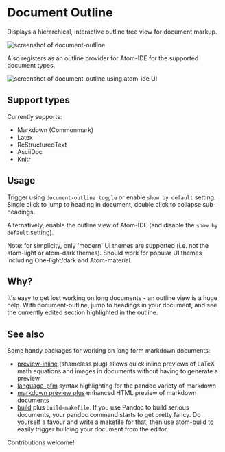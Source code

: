 # Document Outline

Displays a hierarchical, interactive outline tree view for document markup.

![screenshot of document-outline](https://raw.githubusercontent.com/mangecoeur/document-outline/master/document-outline-screenshot.png)

Also registers as an outline provider for Atom-IDE for the supported document types.

![screenshot of document-outline using atom-ide UI](https://raw.githubusercontent.com/mangecoeur/document-outline/master/atom-ide-outline-screenshot.png)


## Support types

Currently supports:

- Markdown (Commonmark)
- Latex
- ReStructuredText
- AsciiDoc
- Knitr

## Usage

Trigger using `document-outline:toggle` or enable `show by default` setting. Single click to jump to heading in document, double click to collapse sub-headings.

Alternatively, enable the outline view of Atom-IDE (and disable the `show by default` setting).

Note: for simplicity, only 'modern' UI themes are supported (i.e. not the atom-light or atom-dark themes). Should work for popular UI themes including One-light/dark and Atom-material.


## Why?

It's easy to get lost working on long documents - an outline view is a huge help. With document-outline, jump to headings in your document, and see the currently edited section highlighted in the outline.

## See also

Some handy packages for working on long form markdown documents:

- [preview-inline](https://atom.io/packages/preview-inline) (shameless plug) allows quick inline previews of LaTeX math equations and images in documents without having to generate a preview
- [language-pfm](https://atom.io/packages/language-pfm) syntax highlighting for the pandoc variety of markdown
- [markdown preview plus](https://atom.io/packages/markdown-preview-plus) enhanced HTML preview of markdown documents
- [build](https://atom.io/packages/build) plus `build-makefile`. If you use Pandoc to build serious documents, your pandoc command starts to get pretty fancy. Do yourself a favour and write a makefile for that, then use atom-build to easily trigger building your document from the editor.


Contributions welcome!
